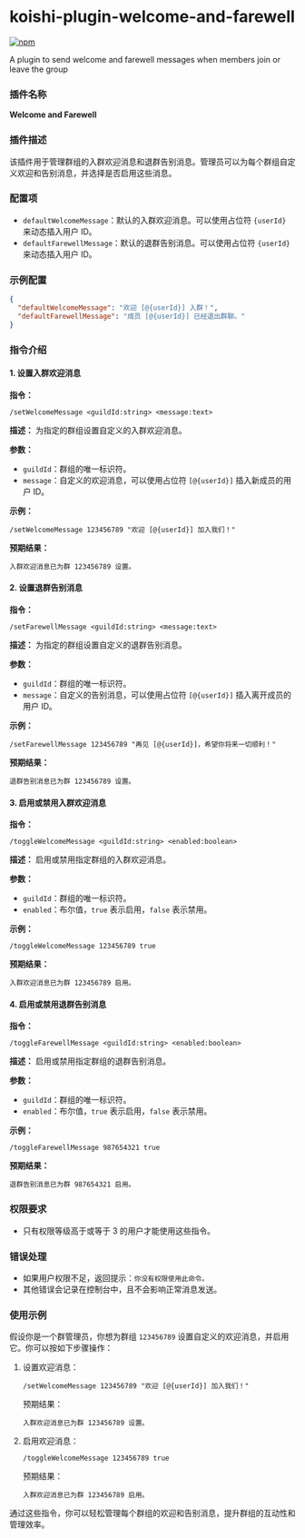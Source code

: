 # koishi-plugin-welcome-and-farewell

[![npm](https://img.shields.io/npm/v/koishi-plugin-welcome-and-farewell?style=flat-square)](https://www.npmjs.com/package/koishi-plugin-welcome-and-farewell)

A plugin to send welcome and farewell messages when members join or leave the group

### 插件名称
**Welcome and Farewell**

### 插件描述
该插件用于管理群组的入群欢迎消息和退群告别消息。管理员可以为每个群组自定义欢迎和告别消息，并选择是否启用这些消息。

### 配置项
- `defaultWelcomeMessage`：默认的入群欢迎消息。可以使用占位符 `{userId}` 来动态插入用户 ID。
- `defaultFarewellMessage`：默认的退群告别消息。可以使用占位符 `{userId}` 来动态插入用户 ID。

### 示例配置
```json
{
  "defaultWelcomeMessage": "欢迎 [@{userId}] 入群！",
  "defaultFarewellMessage": "成员 [@{userId}] 已经退出群聊。"
}
```

### 指令介绍

#### 1. 设置入群欢迎消息
**指令：**
```
/setWelcomeMessage <guildId:string> <message:text>
```
**描述：**
为指定的群组设置自定义的入群欢迎消息。

**参数：**
- `guildId`：群组的唯一标识符。
- `message`：自定义的欢迎消息，可以使用占位符 `[@{userId}]` 插入新成员的用户 ID。

**示例：**
```
/setWelcomeMessage 123456789 "欢迎 [@{userId}] 加入我们！"
```
**预期结果：**
```
入群欢迎消息已为群 123456789 设置。
```

#### 2. 设置退群告别消息
**指令：**
```
/setFarewellMessage <guildId:string> <message:text>
```
**描述：**
为指定的群组设置自定义的退群告别消息。

**参数：**
- `guildId`：群组的唯一标识符。
- `message`：自定义的告别消息，可以使用占位符 `[@{userId}]` 插入离开成员的用户 ID。

**示例：**
```
/setFarewellMessage 123456789 "再见 [@{userId}]，希望你将来一切顺利！"
```
**预期结果：**
```
退群告别消息已为群 123456789 设置。
```

#### 3. 启用或禁用入群欢迎消息
**指令：**
```
/toggleWelcomeMessage <guildId:string> <enabled:boolean>
```
**描述：**
启用或禁用指定群组的入群欢迎消息。

**参数：**
- `guildId`：群组的唯一标识符。
- `enabled`：布尔值，`true` 表示启用，`false` 表示禁用。

**示例：**
```
/toggleWelcomeMessage 123456789 true
```
**预期结果：**
```
入群欢迎消息已为群 123456789 启用。
```

#### 4. 启用或禁用退群告别消息
**指令：**
```
/toggleFarewellMessage <guildId:string> <enabled:boolean>
```
**描述：**
启用或禁用指定群组的退群告别消息。

**参数：**
- `guildId`：群组的唯一标识符。
- `enabled`：布尔值，`true` 表示启用，`false` 表示禁用。

**示例：**
```
/toggleFarewellMessage 987654321 true
```
**预期结果：**
```
退群告别消息已为群 987654321 启用。
```

### 权限要求
- 只有权限等级高于或等于 3 的用户才能使用这些指令。

### 错误处理
- 如果用户权限不足，返回提示：`你没有权限使用此命令。`
- 其他错误会记录在控制台中，且不会影响正常消息发送。

### 使用示例
假设你是一个群管理员，你想为群组 `123456789` 设置自定义的欢迎消息，并启用它。你可以按如下步骤操作：

1. 设置欢迎消息：
   ```
   /setWelcomeMessage 123456789 "欢迎 [@{userId}] 加入我们！"
   ```
   预期结果：
   ```
   入群欢迎消息已为群 123456789 设置。
   ```

2. 启用欢迎消息：
   ```
   /toggleWelcomeMessage 123456789 true
   ```
   预期结果：
   ```
   入群欢迎消息已为群 123456789 启用。
   ```

通过这些指令，你可以轻松管理每个群组的欢迎和告别消息，提升群组的互动性和管理效率。
